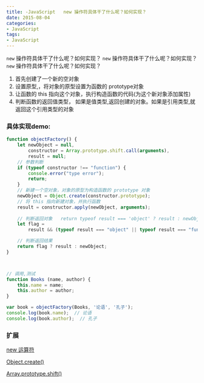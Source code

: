 ```yaml
---
title: -JavaScript   new 操作符具体干了什么呢？如何实现？
date: 2015-08-04
categories: 
- JavaScript
tags:
- JavaScript
---
```

`new` 操作符具体干了什么呢？如何实现？
`new` 操作符具体干了什么呢？如何实现？
`new` 操作符具体干了什么呢？如何实现？

<!-- more -->

1. 首先创建了一个新的空对象
2. 设置原型,，将对象的原型设置为函数的 prototype对象
3. 让函数的 this 指向这个对象，执行构造函数的代码(为这个新对象添加属性)
4. 判断函数的返回值类型， 如果是值类型,返回创建的对象。如果是引用类型,就返回这个引用类型的对象

### 具体实现demo:

```javascript
function objectFactory() {
    let newObject = null,
        constructor = Array.prototype.shift.call(arguments),
        result = null;
    // 参数判断
    if (typeof constructor !== "function") {
        console.error("type error");
        return;
    }
    // 新建一个空对象，对象的原型为构造函数的 prototype 对象
    newObject = Object.create(constructor.prototype);
    // 将 this 指向新建对象，并执行函数
    result = constructor.apply(newObject, arguments);
    
    // 判断返回对象   return typeof result === 'object' ? result : newObject;
    let flag = 
        result && (typeof result === "object" || typeof result === "function");

    // 判断返回结果
    return flag ? result : newObject;
}



// 调用,测试
function Books (name, author) {
    this.name = name;
    this.author = author;
}

var book = objectFactory(Books, '论语', '孔子');
console.log(book.name);  // 论语
console.log(book.author);  // 孔子
```



### 扩展

[new 运算符](https://developer.mozilla.org/zh-CN/docs/Web/JavaScript/Reference/Operators/new)

[Object.create()](https://developer.mozilla.org/zh-CN/docs/Web/JavaScript/Reference/Global_Objects/Object/create)

[Array.prototype.shift()](https://developer.mozilla.org/zh-CN/docs/Web/JavaScript/Reference/Global_Objects/Array/shift)





























